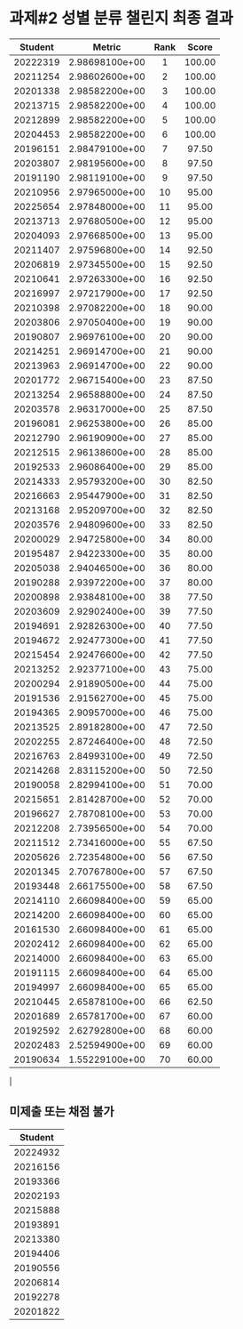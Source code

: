# 과제#2 성별 분류 챌린지 최종 결과
| Student | Metric | Rank | Score |
|:---:|:---:|:---:|:---:|
| 20222319 | 2.98698100e+00 | 1 | 100.00 |
| 20211254 | 2.98602600e+00 | 2 | 100.00 |
| 20201338 | 2.98582200e+00 | 3 | 100.00 |
| 20213715 | 2.98582200e+00 | 4 | 100.00 |
| 20212899 | 2.98582200e+00 | 5 | 100.00 |
| 20204453 | 2.98582200e+00 | 6 | 100.00 |
| 20196151 | 2.98479100e+00 | 7 | 97.50 |
| 20203807 | 2.98195600e+00 | 8 | 97.50 |
| 20191190 | 2.98119100e+00 | 9 | 97.50 |
| 20210956 | 2.97965000e+00 | 10 | 95.00 |
| 20225654 | 2.97848000e+00 | 11 | 95.00 |
| 20213713 | 2.97680500e+00 | 12 | 95.00 |
| 20204093 | 2.97668500e+00 | 13 | 95.00 |
| 20211407 | 2.97596800e+00 | 14 | 92.50 |
| 20206819 | 2.97345500e+00 | 15 | 92.50 |
| 20210641 | 2.97263300e+00 | 16 | 92.50 |
| 20216997 | 2.97217900e+00 | 17 | 92.50 |
| 20210398 | 2.97082200e+00 | 18 | 90.00 |
| 20203806 | 2.97050400e+00 | 19 | 90.00 |
| 20190807 | 2.96976100e+00 | 20 | 90.00 |
| 20214251 | 2.96914700e+00 | 21 | 90.00 |
| 20213963 | 2.96914700e+00 | 22 | 90.00 |
| 20201772 | 2.96715400e+00 | 23 | 87.50 |
| 20213254 | 2.96588800e+00 | 24 | 87.50 |
| 20203578 | 2.96317000e+00 | 25 | 87.50 |
| 20196081 | 2.96253800e+00 | 26 | 85.00 |
| 20212790 | 2.96190900e+00 | 27 | 85.00 |
| 20212515 | 2.96138600e+00 | 28 | 85.00 |
| 20192533 | 2.96086400e+00 | 29 | 85.00 |
| 20214333 | 2.95793200e+00 | 30 | 82.50 |
| 20216663 | 2.95447900e+00 | 31 | 82.50 |
| 20213168 | 2.95209700e+00 | 32 | 82.50 |
| 20203576 | 2.94809600e+00 | 33 | 82.50 |
| 20200029 | 2.94725800e+00 | 34 | 80.00 |
| 20195487 | 2.94223300e+00 | 35 | 80.00 |
| 20205038 | 2.94046500e+00 | 36 | 80.00 |
| 20190288 | 2.93972200e+00 | 37 | 80.00 |
| 20200898 | 2.93848100e+00 | 38 | 77.50 |
| 20203609 | 2.92902400e+00 | 39 | 77.50 |
| 20194691 | 2.92826300e+00 | 40 | 77.50 |
| 20194672 | 2.92477300e+00 | 41 | 77.50 |
| 20215454 | 2.92476600e+00 | 42 | 77.50 |
| 20213252 | 2.92377100e+00 | 43 | 75.00 |
| 20200294 | 2.91890500e+00 | 44 | 75.00 |
| 20191536 | 2.91562700e+00 | 45 | 75.00 |
| 20194365 | 2.90957000e+00 | 46 | 75.00 |
| 20213525 | 2.89182800e+00 | 47 | 72.50 |
| 20202255 | 2.87246400e+00 | 48 | 72.50 |
| 20216763 | 2.84993100e+00 | 49 | 72.50 |
| 20214268 | 2.83115200e+00 | 50 | 72.50 |
| 20190058 | 2.82994100e+00 | 51 | 70.00 |
| 20215651 | 2.81428700e+00 | 52 | 70.00 |
| 20196627 | 2.78708100e+00 | 53 | 70.00 |
| 20212208 | 2.73956500e+00 | 54 | 70.00 |
| 20211512 | 2.73416000e+00 | 55 | 67.50 |
| 20205626 | 2.72354800e+00 | 56 | 67.50 |
| 20201345 | 2.70767800e+00 | 57 | 67.50 |
| 20193448 | 2.66175500e+00 | 58 | 67.50 |
| 20214110 | 2.66098400e+00 | 59 | 65.00 |
| 20214200 | 2.66098400e+00 | 60 | 65.00 |
| 20161530 | 2.66098400e+00 | 61 | 65.00 |
| 20202412 | 2.66098400e+00 | 62 | 65.00 |
| 20214000 | 2.66098400e+00 | 63 | 65.00 |
| 20191115 | 2.66098400e+00 | 64 | 65.00 |
| 20194997 | 2.66098400e+00 | 65 | 65.00 |
| 20210445 | 2.65878100e+00 | 66 | 62.50 |
| 20201689 | 2.65781700e+00 | 67 | 60.00 |
| 20192592 | 2.62792800e+00 | 68 | 60.00 |
| 20202483 | 2.52594900e+00 | 69 | 60.00 |
| 20190634 | 1.55229100e+00 | 70 | 60.00 |
|

## 미제출 또는 채점 불가
|Student|
|:------:|
|20224932|
|20216156|
|20193366|
|20202193|
|20215888|
|20193891|
|20213380|
|20194406|
|20190556|
|20206814|
|20192278|
|20201822|
